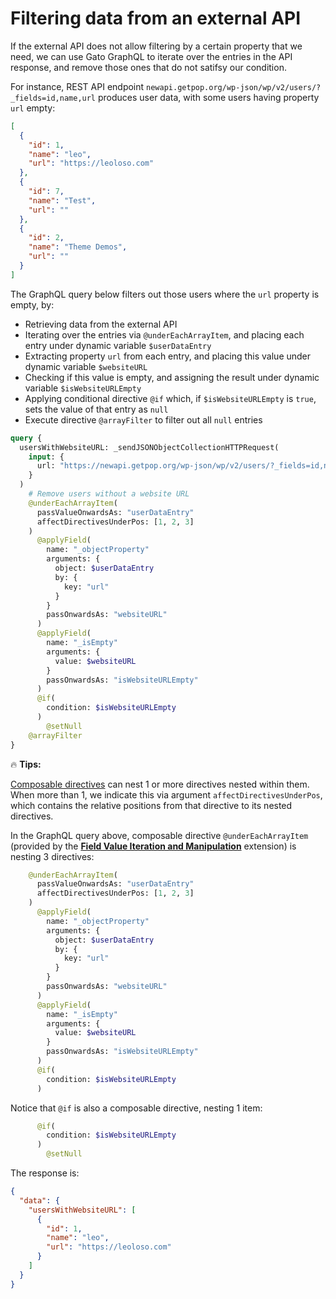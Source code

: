 # Filtering data from an external API

If the external API does not allow filtering by a certain property that we need, we can use Gato GraphQL to iterate over the entries in the API response, and remove those ones that do not satifsy our condition.

For instance, REST API endpoint `newapi.getpop.org/wp-json/wp/v2/users/?_fields=id,name,url` produces user data, with some users having property `url` empty:

```json
[
  {
    "id": 1,
    "name": "leo",
    "url": "https://leoloso.com"
  },
  {
    "id": 7,
    "name": "Test",
    "url": ""
  },
  {
    "id": 2,
    "name": "Theme Demos",
    "url": ""
  }
]
```

The GraphQL query below filters out those users where the `url` property is empty, by:

- Retrieving data from the external API
- Iterating over the entries via `@underEachArrayItem`, and placing each entry under dynamic variable `$userDataEntry`
- Extracting property `url` from each entry, and placing this value under dynamic variable `$websiteURL`
- Checking if this value is empty, and assigning the result under dynamic variable `$isWebsiteURLEmpty`
- Applying conditional directive `@if` which, if `$isWebsiteURLEmpty` is `true`, sets the value of that entry as `null`
- Execute directive `@arrayFilter` to filter out all `null` entries

```graphql
query {
  usersWithWebsiteURL: _sendJSONObjectCollectionHTTPRequest(
    input: {
      url: "https://newapi.getpop.org/wp-json/wp/v2/users/?_fields=id,name,url"
    }
  )
    # Remove users without a website URL
    @underEachArrayItem(
      passValueOnwardsAs: "userDataEntry"
      affectDirectivesUnderPos: [1, 2, 3]
    )
      @applyField(
        name: "_objectProperty"
        arguments: {
          object: $userDataEntry
          by: {
            key: "url"
          }
        }
        passOnwardsAs: "websiteURL"
      )
      @applyField(
        name: "_isEmpty"
        arguments: {
          value: $websiteURL
        }
        passOnwardsAs: "isWebsiteURLEmpty"
      )
      @if(
        condition: $isWebsiteURLEmpty
      )
        @setNull
    @arrayFilter
}
```

<div class="doc-highlight" markdown=1>

🔥 **Tips:**

[Composable directives](https://gatographql.com/guides/schema/using-composable-directives/) can nest 1 or more directives nested within them. When more than 1, we indicate this via argument `affectDirectivesUnderPos`, which contains the relative positions from that directive to its nested directives.

In the GraphQL query above, composable directive `@underEachArrayItem` (provided by the [**Field Value Iteration and Manipulation**](https://gatographql.com/extensions/field-value-iteration-and-manipulation/) extension) is nesting 3 directives:

```graphql
    @underEachArrayItem(
      passValueOnwardsAs: "userDataEntry"
      affectDirectivesUnderPos: [1, 2, 3]
    )
      @applyField(
        name: "_objectProperty"
        arguments: {
          object: $userDataEntry
          by: {
            key: "url"
          }
        }
        passOnwardsAs: "websiteURL"
      )
      @applyField(
        name: "_isEmpty"
        arguments: {
          value: $websiteURL
        }
        passOnwardsAs: "isWebsiteURLEmpty"
      )
      @if(
        condition: $isWebsiteURLEmpty
      )
```

Notice that `@if` is also a composable directive, nesting 1 item:

```graphql
      @if(
        condition: $isWebsiteURLEmpty
      )
        @setNull
```

</div>

The response is:

```json
{
  "data": {
    "usersWithWebsiteURL": [
      {
        "id": 1,
        "name": "leo",
        "url": "https://leoloso.com"
      }
    ]
  }
}
```
